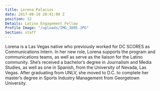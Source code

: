 ```yaml
---
title: Lorena Palacios
date: 2017-08-10 20:41:00 Z
position: 12
Details: Latino Engagement Fellow
Profile Image: "/uploads/IMG_3895.JPG"
Section: staff
---
```


Lorena is a Las Vegas native who previously worked for DC SCORES as Communications Intern. In her new role, Lorena supports the program and communications teams, as well as serve as the liaison for the Latino community. She’s received a bachelor’s degree in Journalism and Media Studies, as well as one in Spanish, from the University of Nevada, Las Vegas. After graduating from UNLV, she moved to D.C. to complete her master’s degree in Sports Industry Management from Georgetown University.